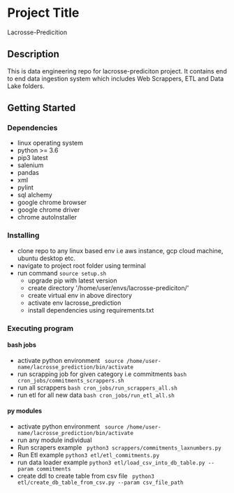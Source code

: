 # Project Title

Lacrosse-Predicition

## Description

This is data engineering repo for lacrosse-prediciton project. It contains end to end data ingestion system which includes Web Scrappers, ETL and Data Lake folders.
## Getting Started

### Dependencies
* linux operating system
* python >= 3.6
* pip3 latest
* salenium
* pandas
* xml 
* pylint
* sql alchemy
* google chrome browser
* google chrome driver
* chrome autoInstaller

### Installing

* clone repo to any linux based env i.e aws instance, gcp cloud machine, ubuntu desktop etc.
* navigate to project root folder using terminal
* run command `source setup.sh`
    * upgrade pip with latest version 
    * create directory '/home/user/envs/lacrosse-prediciton/'
    * create virtual env in above directory
    * activate env lacrosse_prediction
    * install dependencies using requirements.txt

### Executing program


#### bash jobs
* activate python environment
``` source /home/user-name/lacrosse_prediction/bin/activate```
* run scrapping job for given category i.e commitments 
``` bash cron_jobs/commitments_scrappers.sh ```
* run all scrappers
``` bash cron_jobs/run_scrappers_all.sh ```
* run etl for all new data
``` bash cron_jobs/run_etl_all.sh ```


#### py modules
* activate python environment
``` source /home/user-name/lacrosse_prediction/bin/activate```
* run any module individual
* Run scrapers example
``` python3 scrappers/commitments_laxnumbers.py```
* Run Etl example
``` python3 etl/etl_commitments.py ```
* run data loader example 
``` python3 etl/load_csv_into_db_table.py --param commitments ```
* create ddl to create table from csv file
``` python3 etl/create_db_table_from_csv.py --param csv_file_path```

